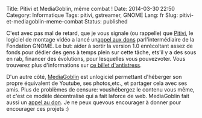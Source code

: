 Title: Pitivi et MediaGoblin, même combat !
Date: 2014-03-30 22:50
Category: Informatique
Tags: pitivi, gstreamer, GNOME
Lang: fr
Slug: pitivi-et-mediagoblin-meme-combat
Status: published

C'est avec pas mal de retard, que je vous signale (ou rappelle) que [Pitivi](http://pitivi.org/), le logiciel de montage vidéo a lancé un[appel aux dons](http://fundraiser.pitivi.org/) parl'intermédiaire de la Fondation GNOME. Le but: aider à sortir la version 1.0 enrécoltant assez de fonds pour dédier des gens à temps plein sur cette tâche, ets'il y a des sous en rab, financer des évolutions, pour lesquelles vous pouvezvoter. Vous trouverez plus d'informations sur [ce billet d'antistress](http://libre-ouvert.toile-libre.org/index.php?article187/pitivi-a-besoin-de-vous).

D'un autre côté, [MediaGoblin](http://mediagoblin.org/) est unlogiciel permettant d'héberger son propre équivalent de Youtube, ses photos,etc., et partager cela avec ses amis. Plus de problèmes de censure: voushébergez le contenu vous même, et c'est ce modèle décentralisé qui a fait laforce de web. MediaGoblin fait aussi un [appel au don](http://mediagoblin.org/pages/campaign.html). Je ne peux quevous encourager à donner pour encourager ces projets :)
